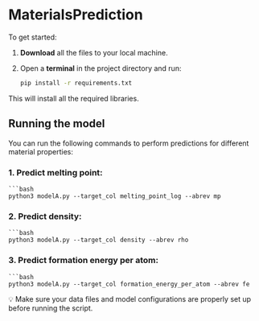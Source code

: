 # MaterialsPrediction

To get started:

1.	**Download** all the files to your local machine.
 
2.	Open a **terminal** in the project directory and run:

    ```bash
    pip install -r requirements.txt

This will install all the required libraries.

## Running the model

You can run the following commands to perform predictions for different material properties:
### 1.	Predict melting point:


    ```bash
    python3 modelA.py --target_col melting_point_log --abrev mp


### 2.	Predict density:

    ```bash
    python3 modelA.py --target_col density --abrev rho


### 3.	Predict formation energy per atom:

    ```bash
    python3 modelA.py --target_col formation_energy_per_atom --abrev fe



💡 Make sure your data files and model configurations are properly set up before running the script.
